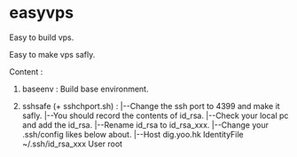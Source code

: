 easyvps
========

Easy to build vps.

Easy to make vps safly.

Content : 

1. baseenv : Build base environment.

2. sshsafe (+ sshchport.sh) : 
   |--Change the ssh port to 4399 and make it safly.
   |--You should record the contents of id_rsa.
   |--Check your local pc and add the id_rsa.
   |--Rename id_rsa to id_rsa_xxx.
   |--Change your .ssh/config likes below about.
      |--Host dig.yoo.hk
         IdentityFile ~/.ssh/id_rsa_xxx
         User root
